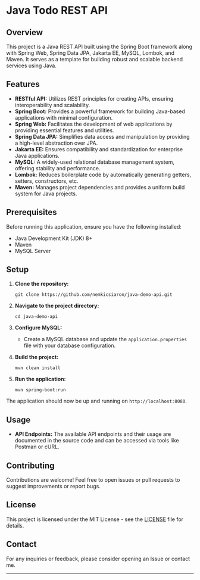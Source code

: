 # Java Todo REST API

## Overview

This project is a Java REST API built using the Spring Boot framework along with Spring Web, Spring Data JPA, Jakarta EE, MySQL, Lombok, and Maven. It serves as a template for building robust and scalable backend services using Java.

## Features

- **RESTful API:** Utilizes REST principles for creating APIs, ensuring interoperability and scalability.
- **Spring Boot:** Provides a powerful framework for building Java-based applications with minimal configuration.
- **Spring Web:** Facilitates the development of web applications by providing essential features and utilities.
- **Spring Data JPA:** Simplifies data access and manipulation by providing a high-level abstraction over JPA.
- **Jakarta EE:** Ensures compatibility and standardization for enterprise Java applications.
- **MySQL:** A widely-used relational database management system, offering stability and performance.
- **Lombok:** Reduces boilerplate code by automatically generating getters, setters, constructors, etc.
- **Maven:** Manages project dependencies and provides a uniform build system for Java projects.

## Prerequisites

Before running this application, ensure you have the following installed:

- Java Development Kit (JDK) 8+
- Maven
- MySQL Server

## Setup

1. **Clone the repository:**

    ```
    git clone https://github.com/nemkicsiaron/java-demo-api.git
    ```

2. **Navigate to the project directory:**

    ```
    cd java-demo-api
    ```

3. **Configure MySQL:**

    - Create a MySQL database and update the `application.properties` file with your database configuration.

4. **Build the project:**

    ```
    mvn clean install
    ```

5. **Run the application:**

    ```
    mvn spring-boot:run
    ```

The application should now be up and running on `http://localhost:8080`.

## Usage

- **API Endpoints:** The available API endpoints and their usage are documented in the source code and can be accessed via tools like Postman or cURL.

## Contributing

Contributions are welcome! Feel free to open issues or pull requests to suggest improvements or report bugs.

## License

This project is licensed under the MIT License - see the [LICENSE](LICENSE) file for details.

## Contact

For any inquiries or feedback, please consider opening an Issue or contact me.

--- 
